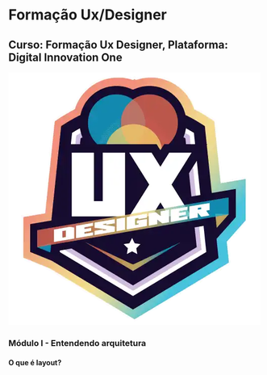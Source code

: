 # Formação Ux/Designer
## Curso: Formação Ux Designer, Plataforma: Digital Innovation One
![imagem](https://raw.githubusercontent.com/agsilvamhm/FormacaoUxDesigner/main/imagem/LogoDoCurso.webp)

### Módulo I - Entendendo arquitetura
#### O que é layout?

